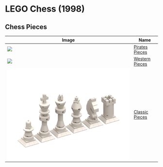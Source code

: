 # LEGO Chess (1998)

## Chess Pieces
| Image | Name |
|-|-|
| ![](pirates-pieces/pirates-pieces.png) | [Pirates Pieces](pirates-pieces)
| ![](western-pieces/western-pieces.png) | [Western Pieces](western-pieces)
| ![](classic-pieces/classic-pieces.png) | [Classic Pieces](classic-pieces)